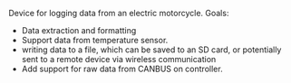 Device for logging data from an electric motorcycle. 
Goals:
  - Data extraction and formatting
  - Support data from temperature sensor.
  - writing data to a file, which can be saved to an SD card, or potentially sent to a remote device via wireless communication
  - Add support for raw data from CANBUS on controller. 
